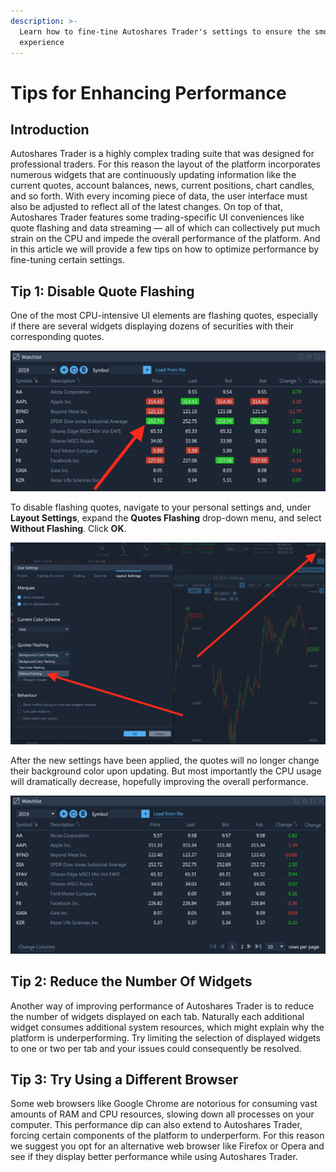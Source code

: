 ```yaml
---
description: >-
  Learn how to fine-tine Autoshares Trader's settings to ensure the smoothest user
  experience
---
```


# Tips for Enhancing Performance

## Introduction

Autoshares Trader is a highly complex trading suite that was designed for professional traders. For this reason the layout of the platform incorporates numerous widgets that are continuously updating information like the current quotes, account balances, news, current positions, chart candles, and so forth. With every incoming piece of data, the user interface must also be adjusted to reflect all of the latest changes. On top of that, Autoshares Trader features some trading-specific UI conveniences like quote flashing and data streaming — all of which can collectively put much strain on the CPU and impede the overall performance of the platform. And in this article we will provide a few tips on how to optimize performance by fine-tuning certain settings.

## Tip 1: Disable Quote Flashing

One of the most CPU-intensive UI elements are flashing quotes, especially if there are several widgets displaying dozens of securities with their corresponding quotes.

![](../../../../.gitbook/assets/screenshot-2020-05-27-at-19.50.33.png)

To disable flashing quotes, navigate to your personal settings and, under **Layout Settings**, expand the **Quotes Flashing** drop-down menu, and select **Without Flashing**. Click **OK**.

![](../../../../.gitbook/assets/screenshot-2020-05-27-at-19.55.11.png)

After the new settings have been applied, the quotes will no longer change their background color upon updating. But most importantly the CPU usage will dramatically decrease, hopefully improving the overall performance.

![](../../../../.gitbook/assets/screenshot-2020-05-27-at-20.31.12.png)

## Tip 2: Reduce the Number Of Widgets

Another way of improving performance of Autoshares Trader is to reduce the number of widgets displayed on each tab. Naturally each additional widget consumes additional system resources, which might explain why the platform is underperforming. Try limiting the selection of displayed widgets to one or two per tab and your issues could consequently be resolved.

## Tip 3: Try Using a Different Browser

Some web browsers like Google Chrome are notorious for consuming vast amounts of RAM and CPU resources, slowing down all processes on your computer. This performance dip can also extend to Autoshares Trader, forcing certain components of the platform to underperform. For this reason we suggest you opt for an alternative web browser like Firefox or Opera and see if they display better performance while using Autoshares Trader.

